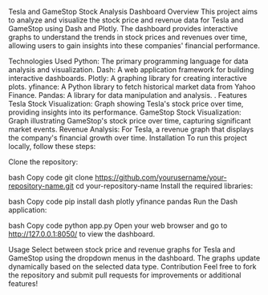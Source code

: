 Tesla and GameStop Stock Analysis Dashboard
Overview
This project aims to analyze and visualize the stock price and revenue data for Tesla and GameStop using Dash and Plotly. The dashboard provides interactive graphs to understand the trends in stock prices and revenues over time, allowing users to gain insights into these companies' financial performance.

Technologies Used
Python: The primary programming language for data analysis and visualization.
Dash: A web application framework for building interactive dashboards.
Plotly: A graphing library for creating interactive plots.
yfinance: A Python library to fetch historical market data from Yahoo Finance.
Pandas: A library for data manipulation and analysis.
.
Features
Tesla Stock Visualization: Graph showing Tesla's stock price over time, providing insights into its performance.
GameStop Stock Visualization: Graph illustrating GameStop's stock price over time, capturing significant market events.
Revenue Analysis: For Tesla, a revenue graph that displays the company's financial growth over time.
Installation
To run this project locally, follow these steps:

Clone the repository:

bash
Copy code
git clone https://github.com/yourusername/your-repository-name.git
cd your-repository-name
Install the required libraries:

bash
Copy code
pip install dash plotly yfinance pandas
Run the Dash application:

bash
Copy code
python app.py
Open your web browser and go to http://127.0.0.1:8050/ to view the dashboard.

Usage
Select between stock price and revenue graphs for Tesla and GameStop using the dropdown menus in the dashboard.
The graphs update dynamically based on the selected data type.
Contribution
Feel free to fork the repository and submit pull requests for improvements or additional features!
